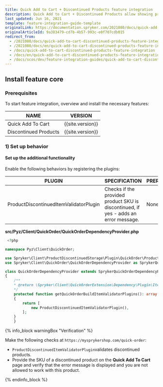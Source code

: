 ```yaml
---
title: Quick Add to Cart + Discontinued Products feature integration
description: Quick Add to Cart + Discontinued Products allow showing products in cart as discontinued. This guide describes how to integrate the feature into the project.
last_updated: Jun 16, 2021
template: feature-integration-guide-template
originalLink: https://documentation.spryker.com/2021080/docs/quick-add-to-cart-discontinued-products-feature-integration
originalArticleId: 9a383479-cd7b-4b57-993c-e0f707cdb015
redirect_from:
  - /2021080/docs/quick-add-to-cart-discontinued-products-feature-integration
  - /2021080/docs/en/quick-add-to-cart-discontinued-products-feature-integration
  - /docs/quick-add-to-cart-discontinued-products-feature-integration
  - /docs/en/quick-add-to-cart-discontinued-products-feature-integration
  - /docs/scos/dev/feature-integration-guides/quick-add-to-cart-discontinued-products-feature-integration.html
---
```


## Install feature core

### Prerequisites

To start feature integration, overview and install the necessary features:

| NAME | VERSION |
| --- | --- |
|Quick Add To Cart  | {{site.version}}  |
|Discontinued Products  | {{site.version}} |

### 1) Set up behavior

#### Set up the additional functionality

Enable the following behaviors by registering the plugins:

| PLUGIN | SPECIFICATION | PREREQUISITES | NAMESPACE |
| --- | --- | --- | --- |
| ProductDiscontinuedItemValidatorPlugin |Checks if the provided product SKU is discontinued, if yes - adds an error message.  | None | Spryker\Client\ProductDiscontinuedStorage\Plugin\QuickOrder |

**src/Pyz/Client/QuickOrder/QuickOrderDependencyProvider.php**

```php
 <?php

namespace Pyz\Client\QuickOrder;

use Spryker\Client\ProductDiscontinuedStorage\Plugin\QuickOrder\ProductDiscontinuedItemValidatorPlugin;
use Spryker\Client\QuickOrder\QuickOrderDependencyProvider as SprykerQuickOrderDependencyProvider;

class QuickOrderDependencyProvider extends SprykerQuickOrderDependencyProvider
{
	/**
	* @return \Spryker\Client\QuickOrderExtension\Dependency\Plugin\ItemValidatorPluginInterface[]
	*/
	protected function getQuickOrderBuildItemValidatorPlugins(): array
	{
		return [
			new ProductDiscontinuedItemValidatorPlugin(),
		];
	}
    }
```

{% info_block warningBox "Verification" %}

Make the following checks at `https://mysprykershop.com/quick-order`:
* `ProductDiscontinuedItemValidatorPlugin`validates discontinued products.
* Provide the SKU of a discontinued product on the **Quick Add To Cart** page and verify that the error message is displayed and you are not allowed to work with this product.

{% endinfo_block %}
